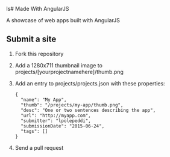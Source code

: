 ls# Made With AngularJS

A showcase of web apps built with AngularJS

## Submit a site

1. Fork this repository
2. Add a 1280x711 thumbnail image to projects/[yourprojectnamehere]/thumb.png
3. Add an entry to projects/projects.json with these properties:

    ```
    {
      "name": "My App",
      "thumb": "/projects/my-app/thumb.png",
      "desc": "One or two sentences describing the app",
      "url": "http://myapp.com",
      "submitter": "lpolepeddi",
      "submissionDate": "2015-06-24",
      "tags": []
    }
    ```
4. Send a pull request